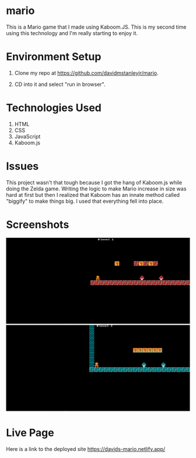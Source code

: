 # mario

This is a Mario game that I made using Kaboom.JS. This is my second time using this technology and I'm really starting to enjoy it.

# Environment Setup

1. Clone my repo at https://github.com/davidmstanleyjr/mario.

2. CD into it and select "run in browser".

# Technologies Used

1. HTML
2. CSS
3. JavaScript
4. Kaboom.js

# Issues

This project wasn't that tough because I got the hang of Kaboom.js while doing the Zelda game. Writing the logic to make Mario increase in size was hard at first but then I realized that Kaboom has an innate method called "biggify" to make things big. I used that everything fell into place.

# Screenshots

![Screenshot 1](images/snip1.PNG)
![Screenshot 2](images/snip2.PNG)

# Live Page

Here is a link to the deployed site
https://davids-mario.netlify.app/
